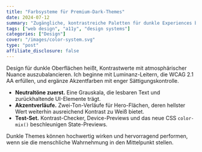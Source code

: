 ```yaml
---
title: "Farbsysteme für Premium-Dark-Themes"
date: 2024-07-12
summary: "Zugängliche, kontrastreiche Paletten für dunkle Experiences bauen, ohne Wärme zu verlieren."
tags: ["web design", "a11y", "design systems"]
categories: ["Design"]
cover: "/images/color-system.svg"
type: "post"
affiliate_disclosure: false
---
```


Design für dunkle Oberflächen heißt, Kontrastwerte mit atmosphärischer Nuance auszubalancieren. Ich beginne mit Luminanz-Leitern, die WCAG 2.1 AA erfüllen, und ergänze Akzentfarben mit enger Sättigungskontrolle.

- **Neutraltöne zuerst.** Eine Grauskala, die lesbaren Text und zurückhaltende UI-Elemente trägt.
- **Akzentverläufe.** Zwei-Ton-Verläufe für Hero-Flächen, deren hellster Wert weiterhin ausreichend Kontrast zu Weiß bietet.
- **Test-Set.** Kontrast-Checker, Device-Previews und das neue CSS `color-mix()` beschleunigen State-Previews.

Dunkle Themes können hochwertig wirken und hervorragend performen, wenn sie die menschliche Wahrnehmung in den Mittelpunkt stellen.

